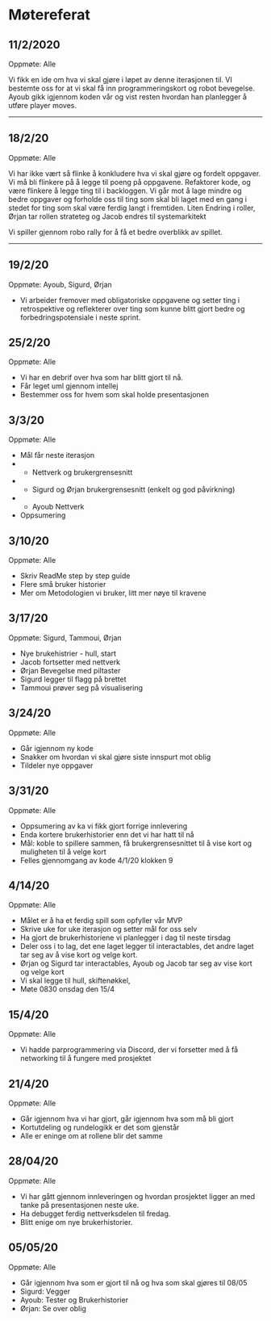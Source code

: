 # Møtereferat
## 11/2/2020
Oppmøte: Alle

Vi fikk en ide om hva vi skal gjøre i løpet av denne iterasjonen til. VI bestemte oss for at vi skal få inn programmeringskort og robot bevegelse. Ayoub gikk igjennom koden vår og vist resten hvordan han planlegger å utføre player moves.

---


## 18/2/20
Oppmøte: Alle

Vi har ikke vært så flinke å konkludere hva vi skal gjøre og fordelt oppgaver. Vi må bli flinkere på å legge til poeng på  oppgavene. 
Refaktorer kode, og være flinkere å legge ting til i backloggen. 
Vi går mot å lage mindre og bedre oppgaver og forholde oss til ting som skal bli laget med en gang i stedet for ting som skal være ferdig langt i fremtiden. Liten Endring i roller, Ørjan tar rollen strateteg og Jacob endres til systemarkitekt
    
Vi spiller gjennom robo rally for å få et bedre overblikk av spillet.

---

## 19/2/20
Oppmøte: Ayoub, Sigurd, Ørjan
* Vi arbeider fremover med obligatoriske oppgavene og setter ting i retrospektive og reflekterer over ting som kunne blitt gjort bedre og forbedringspotensiale i neste sprint.

## 25/2/20
Oppmøte: Alle
* Vi har en debrif over hva som har blitt gjort til nå.
* Får leget uml gjennom intellej
* Bestemmer oss for hvem som skal holde presentasjonen  

## 3/3/20
Oppmøte: Alle
* Mål får  neste iterasjon
* * Nettverk og brukergrensesnitt
* * Sigurd og Ørjan brukergrensesnitt (enkelt og god påvirkning)
* * Ayoub Nettverk
* Oppsumering


## 3/10/20
Oppmøte: Alle
* Skriv ReadMe step by step guide
* Flere små bruker historier
* Mer om Metodologien vi bruker, litt mer nøye til kravene


## 3/17/20
Oppmøte: Sigurd, Tammoui, Ørjan
* Nye brukehistrier - hull, start
* Jacob fortsetter med nettverk
* Ørjan Bevegelse med piltaster
* Sigurd legger til flagg på brettet
* Tammoui prøver seg på visualisering


## 3/24/20
Oppmøte: Alle
* Går igjennom ny kode
* Snakker om hvordan vi skal gjøre siste innspurt mot oblig
* Tildeler nye oppgaver

## 3/31/20
Oppmøte: Alle
* Oppsumering av ka vi fikk gjort forrige innlevering
* Enda kortere brukerhistorier enn det vi har hatt til nå
* Mål: koble to spillere sammen, få brukergrensesnittet til å vise kort og muligheten til å velge kort
* Felles gjennomgang av kode 4/1/20 klokken 9

## 4/14/20
Oppmøte: Alle
* Målet er å ha et ferdig spill som opfyller vår MVP
* Skrive uke for uke iterasjon og setter mål for oss selv
* Ha gjort de brukerhistoriene vi planlegger i dag til neste tirsdag
* Deler oss i to lag, det ene laget legger til interactables, det andre laget tar seg av å vise kort og velge kort.
* Ørjan og Sigurd tar interactables, Ayoub og Jacob tar seg av vise kort og velge kort
* Vi skal legge til hull, skiftenøkkel, 
* Møte 0830 onsdag den 15/4

## 15/4/20
Oppmøte: Alle
* Vi hadde parprogrammering via Discord, der vi forsetter med å få networking til å fungere med prosjektet


## 21/4/20
Oppmøte: Alle
* Går igjennom hva vi har gjort, går igjennom hva som må bli gjort
* Kortutdeling og rundelogikk er det som gjenstår 
* Alle er eninge om at rollene blir det samme



## 28/04/20
Oppmøte: Alle
* Vi har gått gjennom innleveringen og hvordan prosjektet ligger an med tanke på presentasjonen neste uke.
* Ha debugget ferdig nettverksdelen til fredag.
* Blitt enige om nye brukerhistorier.

## 05/05/20
Oppmøte: Alle
* Går igjennom hva som er gjort til nå og hva som skal gjøres til 08/05
* Sigurd: Vegger
* Ayoub: Tester og Brukerhistorier
* Ørjan: Se over oblig
